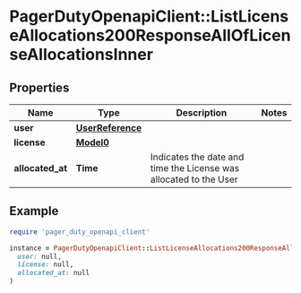# PagerDutyOpenapiClient::ListLicenseAllocations200ResponseAllOfLicenseAllocationsInner

## Properties

| Name | Type | Description | Notes |
| ---- | ---- | ----------- | ----- |
| **user** | [**UserReference**](UserReference.md) |  |  |
| **license** | [**Model0**](Model0.md) |  |  |
| **allocated_at** | **Time** | Indicates the date and time the License was allocated to the User |  |

## Example

```ruby
require 'pager_duty_openapi_client'

instance = PagerDutyOpenapiClient::ListLicenseAllocations200ResponseAllOfLicenseAllocationsInner.new(
  user: null,
  license: null,
  allocated_at: null
)
```

